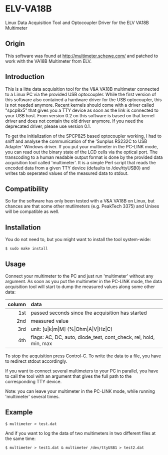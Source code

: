 # ELV-VA18B
Linux Data Acquisition Tool and Optocoupler Driver for the ELV VA18B Multimeter

## Origin
This software was found at http://multimeter.schewe.com/ and patched to work with the VA18B Multimeter from ELV.

## Introduction

This is a litte data acquisition tool for the V&A VA18B multimeter connected to a Linux PC via the provided USB optocoupler.
While the first version of this software also contained a hardware driver for the USB optocoupler, this is not needed anymore. Recent kernels should come with a driver called "spcp8x5" that gives you a TTY device as soon as the link is connected to your USB host. From version 0.2 on this software is based on that kernel driver and does not contain the old driver anymore. If you need the deprecated driver, please use version 0.1.

To get the initialization of the SPCP825 based optocoupler working, I had to sniff and analyse the communication of the 'Sunplus RS232C to USB Adapter' Windows driver. If you put your multimeter in the PC-LINK mode, you can read out the binary state of the LCD cells via the optical port. The transcoding to a human readable output format is done by the provided data acquisition tool called 'multimeter'. It is a simple Perl script that reads the encoded data from a given TTY device (defaults to /dev/ttyUSB0) and writes tab seperated values of the measured data to stdout.

## Compatibility

So far the software has only been tested with a V&A VA18B on Linux, but chances are that some other mutlimeters (e.g. PeakTech 3375) and Unixes will be compatible as well.

## Installation

You do not need to, but you might want to install the tool system-wide:

`$ sudo make install`

## Usage

Connect your multimeter to the PC and just run 'multimeter' without any argument. As soon as you put the multimeter in the PC-LINK mode, the data acquisition tool will start to dump the measured values along some other data:

| column | data |
|-------:|:-----|
| 1st    | passed seconds since the acquisition has started |
| 2nd    | measured value |
| 3rd    | unit: \[u\|k\|m\|M\] (%\|Ohm\|A\|V\|Hz\|C) |
| 4th    | flags: AC, DC, auto, diode_test, cont_check, rel, hold, min, max |

To stop the acquisition press Control-C. To write the data to a file, you have to redirect stdout accordingly.

If you want to connect several multimeters to your PC in parallel, you have to call the tool with an argument that gives the full path to the corresponding TTY device.

Note: you can leave your multimeter in the PC-LINK mode, while running 'multimeter' several times.

## Example
`$ multimeter > test.dat`

And if you want to log the data of two multimeters in two different files at the same time:

`$ multimeter > test1.dat & multimeter /dev/ttyUSB1 > test2.dat`
